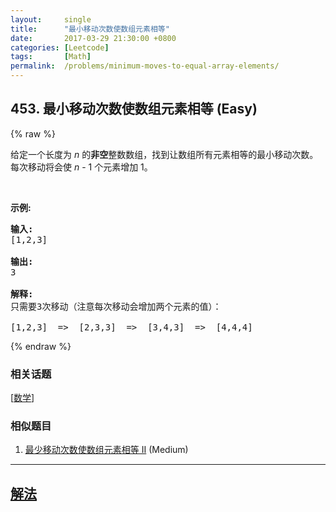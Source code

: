 ```yaml
---
layout:     single
title:      "最小移动次数使数组元素相等"
date:       2017-03-29 21:30:00 +0800
categories: [Leetcode]
tags:       [Math]
permalink:  /problems/minimum-moves-to-equal-array-elements/
---
```


## 453. 最小移动次数使数组元素相等 (Easy)

{% raw %}

<p>给定一个长度为 <em>n</em> 的<strong>非空</strong>整数数组，找到让数组所有元素相等的最小移动次数。每次移动将会使 <em>n</em> - 1 个元素增加 1。</p>

<p>&nbsp;</p>

<p><strong>示例:</strong></p>

<pre><strong>输入:</strong>
[1,2,3]

<strong>输出:</strong>
3

<strong>解释:</strong>
只需要3次移动（注意每次移动会增加两个元素的值）：

[1,2,3]  =&gt;  [2,3,3]  =&gt;  [3,4,3]  =&gt;  [4,4,4]
</pre>

{% endraw %}

### 相关话题
  [[数学](https://github.com/openset/leetcode/tree/master/tag/math/README.md)]

### 相似题目
  1. [最少移动次数使数组元素相等 II](/problems/minimum-moves-to-equal-array-elements-ii) (Medium)

---

## [解法](https://github.com/openset/leetcode/tree/master/problems/minimum-moves-to-equal-array-elements)
